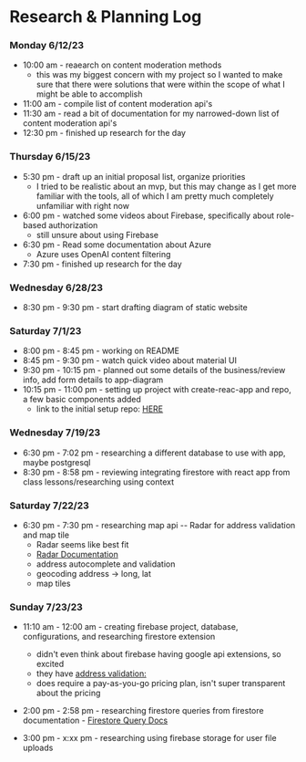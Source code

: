 # Research & Planning Log
### Monday 6/12/23 
* 10:00 am - reaearch on content moderation methods
  - this was my biggest concern with my project so I wanted to make sure that there were solutions that were within the scope of what I might be able to accomplish
* 11:00 am - compile list of content moderation api's
* 11:30 am - read a bit of documentation for my narrowed-down list of content moderation api's
* 12:30 pm - finished up research for the day

### Thursday 6/15/23
* 5:30 pm - draft up an initial proposal list, organize priorities
  - I tried to be realistic about an mvp, but this may change as I get more familiar with the tools, all of which I am pretty much completely unfamiliar with right now
* 6:00 pm - watched some videos about Firebase, specifically about role-based authorization
  - still unsure about using Firebase
* 6:30 pm - Read some documentation about Azure
  - Azure uses OpenAI content filtering
* 7:30 pm - finished up research for the day

### Wednesday 6/28/23
* 8:30 pm - 9:30 pm - start drafting diagram of static website

### Saturday 7/1/23
* 8:00 pm - 8:45 pm - working on README
* 8:45 pm - 9:30 pm - watch quick video about material UI
* 9:30 pm - 10:15 pm - planned out some details of the business/review info, add form details to app-diagram 
* 10:15 pm - 11:00 pm - setting up project with create-reac-app and repo, a few basic components added
  - link to the initial setup repo: [HERE][Project repo]

### Wednesday 7/19/23
* 6:30 pm - 7:02 pm - researching a different database to use with app, maybe postgresql
* 8:30 pm - 8:58 pm - reviewing integrating firestore with react app from class lessons/researching using context

### Saturday 7/22/23
* 6:30 pm - 7:30 pm - researching map api -- Radar for address validation and map tile
  - Radar seems like best fit
  - [Radar Documentation][Radar Docs]
  - address autocomplete and validation
  - geocoding address -> long, lat
  - map tiles

### Sunday 7/23/23
* 11:10 am - 12:00 am - creating firebase project, database, configurations, and researching firestore extension
  - didn't even think about firebase having google api extensions, so excited
  - they have [address validation:][Address V]
  - does require a pay-as-you-go pricing plan, isn't super transparent about the pricing
* 2:00 pm - 2:58 pm - researching firestore queries from firestore documentation - [Firestore Query Docs][Firestore Queries]
* 3:00 pm - x:xx pm - researching using firebase storage for user file uploads


  [Project repo]: https://github.com/DaniS91/Capstone-Project
  [Radar Docs]: https://radar.com/documentation/
  [Address V]: https://extensions.dev/extensions/googlemapsplatform/firestore-validate-address
  [Firestore Queries]: https://firebase.google.com/docs/firestore/query-data/queries
